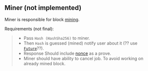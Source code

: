 ## Miner (not implemented)
Miner is responsible for block [mining](https://en.wikipedia.org/wiki/Bitcoin#Mining).


Requirements (not final):
> - Pass `Hash (HashSha256)` to miner.
> - Then `Hash` is guessed (mined) notify user about it (?? use [`Future`](https://doc.rust-lang.org/nightly/std/future/index.html)??).
> - Response Should include [nonce](https://en.wikipedia.org/wiki/Cryptographic_nonce) as a prove.
> - Miner should have ability to cancel job. To avoid working on already mined block.
